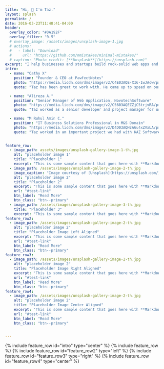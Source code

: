 ```yaml
---
title: "Hi, 👋 I'm Taz."
layout: splash
permalink: /
date: 2016-03-23T11:48:41-04:00
header:
  overlay_color: "#0A192F"  
  overlay_filter: "0.5"  
  # overlay_image: /assets/images/unsplash-image-1.jpg
  # actions:
  #   - label: "Download"
  #     url: "https://github.com/mmistakes/minimal-mistakes/"
  # caption: "Photo credit: [**Unsplash**](https://unsplash.com)"
excerpt: "I help businesses and startups build rock-solid web apps and backend systems so they can scale fast, cut tech headaches, and focus on growing."
intro:
  - name: "Cathy X"
    position: "Founder & CEO at PawfectNotes"
    photo: "https://media.licdn.com/dms/image/v2/C4E03AQE-XI6-IwJAcw/profile-displayphoto-shrink_200_200/profile-displayphoto-shrink_200_200/0/1517704113843?e=1748476800&v=beta&t=XoMTxANsDg-GbVFLouuEcmvzDljHEHdkypIEoT5MTzA"
    quote: "Taz has been great to work with. He came up to speed on our codebase with minimal guidance and delivered quality work quickly. Great communicator too. Definitely recommend."

  - name: "Alireza A."
    position: "Senior Manager of Web Application, NovotechSoftware"
    photo: "https://media.licdn.com/dms/image/v2/C5603AQEZZjC5trjvRA/profile-displayphoto-shrink_200_200/profile-displayphoto-shrink_200_200/0/1639599421177?e=1748476800&v=beta&t=rEa5bOnpxJmv1WkGyb8g-pW-q4kJJJW2nFn3fI0b0qc"
    quote: "Taz worked as a senior developer and project manager for us, developing complex features for our web application. His English communications skills are among the best we ever worked with on Upwork since 2009. He takes ownership of the task, properly tests, and works with other team members to meet deadlines. We absolutely recommend him for your next projects."

  - name: "M Ruhul Amin C."
    position: "IT Business Solutions Professional in M&S Domain"
    photo: "https://media.licdn.com/dms/image/v2/D4D03AQHzAGu4xZVxLA/profile-displayphoto-shrink_200_200/profile-displayphoto-shrink_200_200/0/1720953633732?e=1748476800&v=beta&t=Y6zHstdhfFVedv7-kH5PvLp7zlehQUix4_BVehg8goo"
    quote: "Taz worked in an important project we had with KAZ Software, his last employer, where he contributed in designing and working on both the backend and frontend, implemented SSO with Azure AD, and built an interactive dashboard with charts and data export features. He also worked on optimizing database performance, since it was a Reporting Application based on a very heavy transactional system. I recommend his work and wish him the very best."

  
feature_row:
  - image_path: assets/images/unsplash-gallery-image-1-th.jpg
    alt: "placeholder image 1"
    title: "Placeholder 1"
    excerpt: "This is some sample content that goes here with **Markdown** formatting."
  - image_path: /assets/images/unsplash-gallery-image-2-th.jpg
    image_caption: "Image courtesy of [Unsplash](https://unsplash.com/)"
    alt: "placeholder image 2"
    title: "Placeholder 2"
    excerpt: "This is some sample content that goes here with **Markdown** formatting."
    url: "#test-link"
    btn_label: "Read More"
    btn_class: "btn--primary"
  - image_path: /assets/images/unsplash-gallery-image-3-th.jpg
    title: "Placeholder 3"
    excerpt: "This is some sample content that goes here with **Markdown** formatting."
feature_row2:
  - image_path: /assets/images/unsplash-gallery-image-2-th.jpg
    alt: "placeholder image 2"
    title: "Placeholder Image Left Aligned"
    excerpt: 'This is some sample content that goes here with **Markdown** formatting. Left aligned with `type="left"`'
    url: "#test-link"
    btn_label: "Read More"
    btn_class: "btn--primary"
feature_row3:
  - image_path: /assets/images/unsplash-gallery-image-2-th.jpg
    alt: "placeholder image 2"
    title: "Placeholder Image Right Aligned"
    excerpt: 'This is some sample content that goes here with **Markdown** formatting. Right aligned with `type="right"`'
    url: "#test-link"
    btn_label: "Read More"
    btn_class: "btn--primary"
feature_row4:
  - image_path: /assets/images/unsplash-gallery-image-2-th.jpg
    alt: "placeholder image 2"
    title: "Placeholder Image Center Aligned"
    excerpt: 'This is some sample content that goes here with **Markdown** formatting. Centered with `type="center"`'
    url: "#test-link"
    btn_label: "Read More"
    btn_class: "btn--primary"


---
```


{% include feature_row id="intro" type="center" %}
{% include feature_row %}
{% include feature_row id="feature_row2" type="left" %}
{% include feature_row id="feature_row3" type="right" %}
{% include feature_row id="feature_row4" type="center" %}
